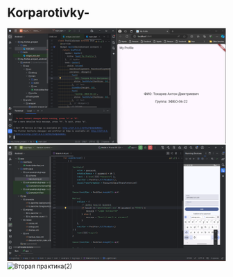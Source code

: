 # Korparotivky-
![Первая практика](http://github.com/AntonTokk/Korparotivky-/blob/main/Screenshot%202024-09-13%20180714.png)
![Вторая практика(1)](https://github.com/AntonTokk/Korparotivky-/blob/main/Screenshot%202024-09-13%20192935.png)
![Вторая практика(2)](https://www.figma.com/design/BtXUGmlMPL0VQF7TkU0WeR/Untitled?node-id=0-1&node-type=canvas&t=n1srycaTFgMXdFzF-0)
